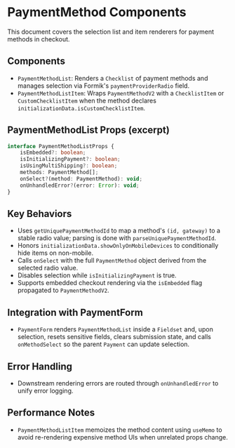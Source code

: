 # PaymentMethod Components

This document covers the selection list and item renderers for payment methods in checkout.

## Components
- `PaymentMethodList`: Renders a `Checklist` of payment methods and manages selection via Formik's `paymentProviderRadio` field.
- `PaymentMethodListItem`: Wraps `PaymentMethodV2` with a `ChecklistItem` or `CustomChecklistItem` when the method declares `initializationData.isCustomChecklistItem`.

## PaymentMethodList Props (excerpt)
```typescript
interface PaymentMethodListProps {
    isEmbedded?: boolean;
    isInitializingPayment?: boolean;
    isUsingMultiShipping?: boolean;
    methods: PaymentMethod[];
    onSelect?(method: PaymentMethod): void;
    onUnhandledError?(error: Error): void;
}
```

## Key Behaviors
- Uses `getUniquePaymentMethodId` to map a method's `(id, gateway)` to a stable radio value; parsing is done with `parseUniquePaymentMethodId`.
- Honors `initializationData.showOnlyOnMobileDevices` to conditionally hide items on non-mobile.
- Calls `onSelect` with the full `PaymentMethod` object derived from the selected radio value.
- Disables selection while `isInitializingPayment` is true.
- Supports embedded checkout rendering via the `isEmbedded` flag propagated to `PaymentMethodV2`.

## Integration with PaymentForm
- `PaymentForm` renders `PaymentMethodList` inside a `Fieldset` and, upon selection, resets sensitive fields, clears submission state, and calls `onMethodSelect` so the parent `Payment` can update selection.

## Error Handling
- Downstream rendering errors are routed through `onUnhandledError` to unify error logging.

## Performance Notes
- `PaymentMethodListItem` memoizes the method content using `useMemo` to avoid re-rendering expensive method UIs when unrelated props change.


